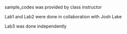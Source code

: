 sample_codes was provided by class instructor

Lab1 and Lab2 were done in collaboration with Josh Lake

Lab3 was done independently
